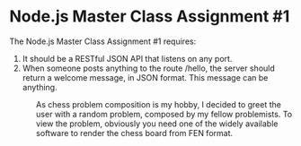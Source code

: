 # Node.js Master Class Assignment #1
The Node.js Master Class Assignment #1 requires:

<ol><li>It should be a RESTful JSON API that listens on any port.</li>
<li>When someone posts anything to the route /hello, the server should return a welcome message, in JSON format. This message can be anything.</li><ol>

As chess problem composition is my hobby, I decided to greet the user with a random problem, composed by my fellow problemists. To view the problem, obviously you need one of the widely available software to render the chess board from FEN format.
